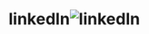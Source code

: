 # linkedln![linkedln](https://user-images.githubusercontent.com/128187660/228850654-6cda5aed-252c-4518-9a22-4fb9c993cc76.PNG)
